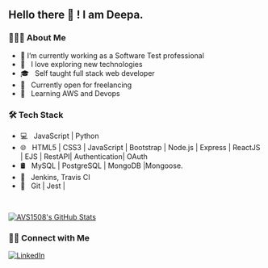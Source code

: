 <!--
**sdkdeepa/Deepa** is a ✨ _special_ ✨ repository because its `README.md` (this file) appears on your GitHub profile.

Here are some ideas to get you started:

-->
<h2> Hello there 👋 ! I am Deepa.</h2>

<h3> 👨🏻‍💻 About Me </h3>

- 🔭 I’m currently working as a Software Test professional 
- 🤩 &nbsp; I love exploring new technologies 
- 🎓 &nbsp; Self taught full stack web developer
- 💼 &nbsp; Currently open for freelancing
- 🌱 &nbsp; Learning AWS and Devops

<!--
- ✍️ &nbsp; Pursuing Full stack development and artist /painter as hobbies/side hustles.-->

<h3>🛠 Tech Stack</h3>

- 💻 &nbsp; JavaScript | Python 
- 🌐 &nbsp; HTML5 | CSS3 | JavaScript | Bootstrap | Node.js | Express | ReactJS | EJS | RestAPI| Authentication| OAuth 
- 🛢 &nbsp; MySQL | PostgreSQL | MongoDB |Mongoose.
- 🚓 &nbsp; Jenkins, Travis CI
- 🔧 &nbsp; Git | Jest | 
<!-- - 🖥 &nbsp; -->

<br/>

[![AVS1508's GitHub Stats](https://github-readme-stats.vercel.app/api?username=sdkdeepa&show_icons=true)](https://github.com/sdkdeepa)

<h3> 🤝🏻 Connect with Me </h3>

<p>
<!-- <a href="https://www.adityavsingh.com/"><img alt="Website" src="https://img.shields.io/badge/Website-www.adityavsingh.com-blue?style=flat-square&logo=google-chrome"></a> -->
<a href="https://www.linkedin.com/in/deepa94086"><img alt="LinkedIn" src="https://img.shields.io/badge/LinkedIn-deepa94086-blue?style=flat-square&logo=linkedin"></a>
<!-- <a href="https://www.instagram.com/adityavs_/"><img alt="Instagram" src="https://img.shields.io/badge/Instagram-adityavs__-blue?style=flat-square&logo=instagram"></a>-->
</p>


